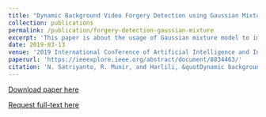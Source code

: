 ```yaml
---
title: "Dynamic Background Video Forgery Detection using Gaussian Mixture Model"
collection: publications
permalink: /publication/forgery-detection-gaussian-mixture
excerpt: 'This paper is about the usage of Gaussian mixture model to improve the performance of video forgery detection'
date: 2019-03-13
venue: '2019 International Conference of Artificial Intelligence and Information Technology (ICAIIT)'
paperurl: 'https://ieeexplore.ieee.org/abstract/document/8834463/'
citation: 'N. Satriyanto, R. Munir, and Harlili, &quotDynamic background video forgery detection using gaussian mixture model,&quot 2019 International Conference of Artificial Intelligence and Information Technology (ICAIIT), 2019.'
---
```


[Download paper here](https://ieeexplore.ieee.org/abstract/document/8834463/)

[Request full-text here](https://www.researchgate.net/publication/335795488_Dynamic_Background_Video_Forgery_Detection_using_Gaussian_Mixture_Model) 